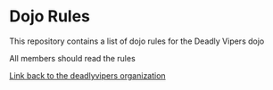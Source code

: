 Dojo Rules
==========

This repository contains a list of dojo rules for the Deadly Vipers dojo

All members should read the rules

[Link back to the deadlyvipers organization](https://github.com/deadlyvipers)
